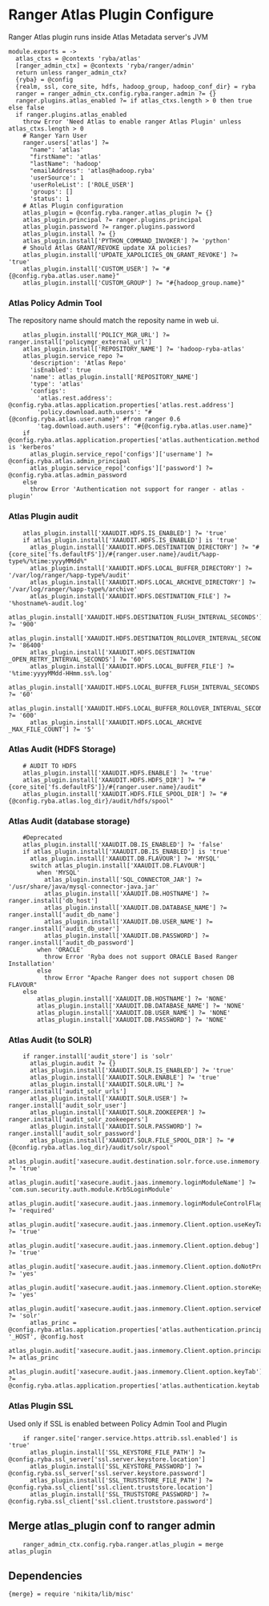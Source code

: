 
# Ranger Atlas Plugin Configure
Ranger Atlas plugin runs inside Atlas Metadata server's JVM


    module.exports = ->
      atlas_ctxs = @contexts 'ryba/atlas'
      [ranger_admin_ctx] = @contexts 'ryba/ranger/admin'
      return unless ranger_admin_ctx?
      {ryba} = @config
      {realm, ssl, core_site, hdfs, hadoop_group, hadoop_conf_dir} = ryba
      ranger = ranger_admin_ctx.config.ryba.ranger.admin ?= {}
      ranger.plugins.atlas_enabled ?= if atlas_ctxs.length > 0 then true else false
      if ranger.plugins.atlas_enabled
        throw Error 'Need Atlas to enable ranger Atlas Plugin' unless atlas_ctxs.length > 0
        # Ranger Yarn User
        ranger.users['atlas'] ?=
          "name": 'atlas'
          "firstName": 'atlas'
          "lastName": 'hadoop'
          "emailAddress": 'atlas@hadoop.ryba'
          'userSource': 1
          'userRoleList': ['ROLE_USER']
          'groups': []
          'status': 1
        # Atlas Plugin configuration
        atlas_plugin = @config.ryba.ranger.atlas_plugin ?= {}
        atlas_plugin.principal ?= ranger.plugins.principal
        atlas_plugin.password ?= ranger.plugins.password
        atlas_plugin.install ?= {}
        atlas_plugin.install['PYTHON_COMMAND_INVOKER'] ?= 'python'
        # Should Atlas GRANT/REVOKE update XA policies?
        atlas_plugin.install['UPDATE_XAPOLICIES_ON_GRANT_REVOKE'] ?= 'true'
        atlas_plugin.install['CUSTOM_USER'] ?= "#{@config.ryba.atlas.user.name}"
        atlas_plugin.install['CUSTOM_GROUP'] ?= "#{hadoop_group.name}"

### Atlas Policy Admin Tool
The repository name should match the reposity name in web ui.

        atlas_plugin.install['POLICY_MGR_URL'] ?= ranger.install['policymgr_external_url']
        atlas_plugin.install['REPOSITORY_NAME'] ?= 'hadoop-ryba-atlas'
        atlas_plugin.service_repo ?=
          'description': 'Atlas Repo'
          'isEnabled': true
          'name': atlas_plugin.install['REPOSITORY_NAME']
          'type': 'atlas'
          'configs':
            'atlas.rest.address': @config.ryba.atlas.application.properties['atlas.rest.address']
            'policy.download.auth.users': "#{@config.ryba.atlas.user.name}" #from ranger 0.6
            'tag.download.auth.users': "#{@config.ryba.atlas.user.name}"
        if @config.ryba.atlas.application.properties['atlas.authentication.method'] is 'kerberos'
          atlas_plugin.service_repo['configs']['username'] ?= @config.ryba.atlas.admin_principal
          atlas_plugin.service_repo['configs']['password'] ?= @config.ryba.atlas.admin_password
        else
          throw Error 'Authentication not support for ranger - atlas - plugin'

### Atlas Plugin audit

        atlas_plugin.install['XAAUDIT.HDFS.IS_ENABLED'] ?= 'true'
        if atlas_plugin.install['XAAUDIT.HDFS.IS_ENABLED'] is 'true'
          atlas_plugin.install['XAAUDIT.HDFS.DESTINATION_DIRECTORY'] ?= "#{core_site['fs.defaultFS']}/#{ranger.user.name}/audit/%app-type%/%time:yyyyMMdd%"
          atlas_plugin.install['XAAUDIT.HDFS.LOCAL_BUFFER_DIRECTORY'] ?= '/var/log/ranger/%app-type%/audit'
          atlas_plugin.install['XAAUDIT.HDFS.LOCAL_ARCHIVE_DIRECTORY'] ?= '/var/log/ranger/%app-type%/archive'
          atlas_plugin.install['XAAUDIT.HDFS.DESTINATION_FILE'] ?= '%hostname%-audit.log'
          atlas_plugin.install['XAAUDIT.HDFS.DESTINATION_FLUSH_INTERVAL_SECONDS'] ?= '900'
          atlas_plugin.install['XAAUDIT.HDFS.DESTINATION_ROLLOVER_INTERVAL_SECONDS'] ?= '86400'
          atlas_plugin.install['XAAUDIT.HDFS.DESTINATION _OPEN_RETRY_INTERVAL_SECONDS'] ?= '60'
          atlas_plugin.install['XAAUDIT.HDFS.LOCAL_BUFFER_FILE'] ?= '%time:yyyyMMdd-HHmm.ss%.log'
          atlas_plugin.install['XAAUDIT.HDFS.LOCAL_BUFFER_FLUSH_INTERVAL_SECONDS'] ?= '60'
          atlas_plugin.install['XAAUDIT.HDFS.LOCAL_BUFFER_ROLLOVER_INTERVAL_SECONDS'] ?= '600'
          atlas_plugin.install['XAAUDIT.HDFS.LOCAL_ARCHIVE _MAX_FILE_COUNT'] ?= '5'

### Atlas Audit (HDFS Storage)

        # AUDIT TO HDFS
        atlas_plugin.install['XAAUDIT.HDFS.ENABLE'] ?= 'true'
        atlas_plugin.install['XAAUDIT.HDFS.HDFS_DIR'] ?= "#{core_site['fs.defaultFS']}/#{ranger.user.name}/audit"
        atlas_plugin.install['XAAUDIT.HDFS.FILE_SPOOL_DIR'] ?= "#{@config.ryba.atlas.log_dir}/audit/hdfs/spool"

### Atlas Audit (database storage)

        #Deprecated
        atlas_plugin.install['XAAUDIT.DB.IS_ENABLED'] ?= 'false'
        if atlas_plugin.install['XAAUDIT.DB.IS_ENABLED'] is 'true'
          atlas_plugin.install['XAAUDIT.DB.FLAVOUR'] ?= 'MYSQL'
          switch atlas_plugin.install['XAAUDIT.DB.FLAVOUR']
            when 'MYSQL'
              atlas_plugin.install['SQL_CONNECTOR_JAR'] ?= '/usr/share/java/mysql-connector-java.jar'
              atlas_plugin.install['XAAUDIT.DB.HOSTNAME'] ?= ranger.install['db_host']
              atlas_plugin.install['XAAUDIT.DB.DATABASE_NAME'] ?= ranger.install['audit_db_name']
              atlas_plugin.install['XAAUDIT.DB.USER_NAME'] ?= ranger.install['audit_db_user']
              atlas_plugin.install['XAAUDIT.DB.PASSWORD'] ?= ranger.install['audit_db_password']
            when 'ORACLE'
              throw Error 'Ryba does not support ORACLE Based Ranger Installation'
            else
              throw Error "Apache Ranger does not support chosen DB FLAVOUR"
        else
            atlas_plugin.install['XAAUDIT.DB.HOSTNAME'] ?= 'NONE'
            atlas_plugin.install['XAAUDIT.DB.DATABASE_NAME'] ?= 'NONE'
            atlas_plugin.install['XAAUDIT.DB.USER_NAME'] ?= 'NONE'
            atlas_plugin.install['XAAUDIT.DB.PASSWORD'] ?= 'NONE'

### Atlas Audit (to SOLR)

        if ranger.install['audit_store'] is 'solr'
          atlas_plugin.audit ?= {}
          atlas_plugin.install['XAAUDIT.SOLR.IS_ENABLED'] ?= 'true'
          atlas_plugin.install['XAAUDIT.SOLR.ENABLE'] ?= 'true'
          atlas_plugin.install['XAAUDIT.SOLR.URL'] ?= ranger.install['audit_solr_urls']
          atlas_plugin.install['XAAUDIT.SOLR.USER'] ?= ranger.install['audit_solr_user']
          atlas_plugin.install['XAAUDIT.SOLR.ZOOKEEPER'] ?= ranger.install['audit_solr_zookeepers']
          atlas_plugin.install['XAAUDIT.SOLR.PASSWORD'] ?= ranger.install['audit_solr_password']
          atlas_plugin.install['XAAUDIT.SOLR.FILE_SPOOL_DIR'] ?= "#{@config.ryba.atlas.log_dir}/audit/solr/spool"
          atlas_plugin.audit['xasecure.audit.destination.solr.force.use.inmemory.jaas.config'] ?= 'true'
          atlas_plugin.audit['xasecure.audit.jaas.inmemory.loginModuleName'] ?= 'com.sun.security.auth.module.Krb5LoginModule'
          atlas_plugin.audit['xasecure.audit.jaas.inmemory.loginModuleControlFlag'] ?= 'required'
          atlas_plugin.audit['xasecure.audit.jaas.inmemory.Client.option.useKeyTab'] ?= 'true'
          atlas_plugin.audit['xasecure.audit.jaas.inmemory.Client.option.debug'] ?= 'true'
          atlas_plugin.audit['xasecure.audit.jaas.inmemory.Client.option.doNotPrompt'] ?= 'yes'
          atlas_plugin.audit['xasecure.audit.jaas.inmemory.Client.option.storeKey'] ?= 'yes'
          atlas_plugin.audit['xasecure.audit.jaas.inmemory.Client.option.serviceName'] ?= 'solr'
          atlas_princ = @config.ryba.atlas.application.properties['atlas.authentication.principal'].replace '_HOST', @config.host
          atlas_plugin.audit['xasecure.audit.jaas.inmemory.Client.option.principal'] ?= atlas_princ
          atlas_plugin.audit['xasecure.audit.jaas.inmemory.Client.option.keyTab'] ?= @config.ryba.atlas.application.properties['atlas.authentication.keytab']

### Atlas Plugin SSL
Used only if SSL is enabled between Policy Admin Tool and Plugin

        if ranger.site['ranger.service.https.attrib.ssl.enabled'] is 'true'
          atlas_plugin.install['SSL_KEYSTORE_FILE_PATH'] ?= @config.ryba.ssl_server['ssl.server.keystore.location']
          atlas_plugin.install['SSL_KEYSTORE_PASSWORD'] ?= @config.ryba.ssl_server['ssl.server.keystore.password']
          atlas_plugin.install['SSL_TRUSTSTORE_FILE_PATH'] ?= @config.ryba.ssl_client['ssl.client.truststore.location']
          atlas_plugin.install['SSL_TRUSTSTORE_PASSWORD'] ?= @config.ryba.ssl_client['ssl.client.truststore.password']

## Merge atlas_plugin conf to ranger admin

        ranger_admin_ctx.config.ryba.ranger.atlas_plugin = merge atlas_plugin

## Dependencies

    {merge} = require 'nikita/lib/misc'
